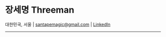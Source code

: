 # 장세명 Threeman
대한민국, 서울 | santapemagic@gmail.com | [LinkedIn](https://www.linkedin.com/in/3hreeman)

---



<!--
**3hreeman/3hreeman** is a ✨ _special_ ✨ repository because its `README.md` (this file) appears on your GitHub profile.

Here are some ideas to get you started:

- 🔭 I’m currently working on ...
- 🌱 I’m currently learning ...
- 👯 I’m looking to collaborate on ...
- 🤔 I’m looking for help with ...
- 💬 Ask me about ...
- 📫 How to reach me: ...
- 😄 Pronouns: ...
- ⚡ Fun fact: ...
-->
